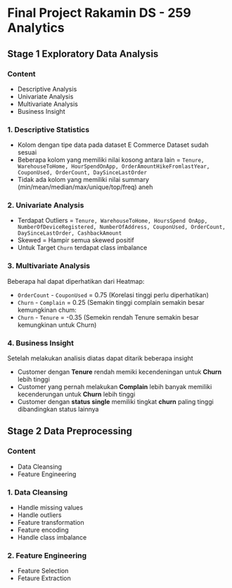 # Final Project Rakamin DS - 259 Analytics
## Stage 1 Exploratory Data Analysis
### Content
- Descriptive Analysis
- Univariate Analysis
- Multivariate Analysis
- Business Insight

### 1. Descriptive Statistics

- Kolom dengan tipe data pada dataset E Commerce Dataset
 sudah sesuai
- Beberapa kolom yang memiliki nilai kosong antara lain =
 `Tenure, WarehouseToHome, HourSpendOnApp,
 OrderAmountHikeFromlastYear, CouponUsed, OrderCount,
 DaySinceLastOrder`
- Tidak ada kolom yang memiliki nilai summary 
(min/mean/median/max/unique/top/freq) aneh

### 2. Univariate Analysis

- Terdapat Outliers = `Tenure, WarehouseToHome, HoursSpend OnApp, NumberOfDeviceRegistered, NumberOfAddress, CouponUsed, OrderCount, DaySinceLastOrder, CashbackAmount`
- Skewed = Hampir semua skewed positif
- Untuk Target `Churn` terdapat class imbalance

### 3. Multivariate Analysis

Beberapa hal dapat diperhatikan dari Heatmap:

- `OrderCount` - `CouponUsed` = 0.75 (Korelasi tinggi perlu diperhatikan)
- `Churn` - `Complain` = 0.25 (Semakin tinggi complain semakin besar kemungkinan chum:
- `Churn` - `Tenure` = -0.35 (Semekin rendah Tenure semakin besar kemungkinan untuk Churn)

### 4. Business Insight

Setelah melakukan analisis diatas dapat ditarik beberapa insight

- Customer dengan **Tenure** rendah memiki kecendeningan untuk **Churn** lebih tinggi
- Customer yang pernah melakukan **Complain** lebih banyak memiliki kecenderungan untuk **Churn** lebih tinggi
- Customer dengan **status single** memiliki tingkat **churn** paling tinggi dibandingkan status lainnya

## Stage 2 Data Preprocessing
### Content
- Data Cleansing
- Feature Engineering

### 1. Data Cleansing
- Handle missing values
- Handle outliers
- Feature transformation
- Feature encoding
- Handle class imbalance

### 2. Feature Engineering
- Feature Selection
- Fetaure Extraction